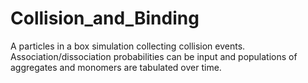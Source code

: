 # Collision_and_Binding
A particles in a box simulation collecting collision events. Association/dissociation probabilities can be input and populations of aggregates and monomers are tabulated over time.
